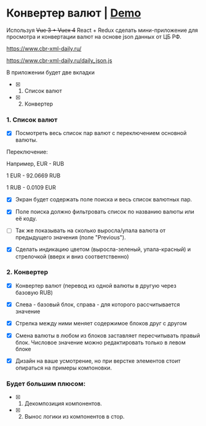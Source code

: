 # Конвертер валют | [Demo](https://convert-your-currency.netlify.app/)

Используя ~~Vue 3 + Vuex 4~~ React + Redux сделать мини-приложение для просмотра и конвертации валют на основе json данных от ЦБ РФ.



https://www.cbr-xml-daily.ru/

https://www.cbr-xml-daily.ru/daily_json.js



В приложении будет две вкладки 

- [x] 1. Список валют
- [x] 2. Конвертер



### 1. Список валют

- [x] Посмотреть весь список пар валют с переключением основной валюты. 

Переключение:

Например, EUR - RUB

1 EUR - 92.0669 RUB

1 RUB - 0.0109 EUR



- [x] Экран будет содержать поле поиска и весь список валютных пар. 
- [x] Поле поиска должно фильтровать список по названию валюты или её коду.
- [ ]  Так же показывать на сколько выросла/упала валюта от предыдущего значения (поле "Previous"). 
- [x] Сделать индикацию цветом (выросла-зеленый, упала-красный) и стрелочкой (вверх и вниз соответственно)


### 2. Конвертер

- [x] Конвертер валют (перевод из одной валюты в другую через базовую RUB)

- [x] Слева - базовый блок, справа - для которого рассчитывается значение

- [x] Стрелка между ними меняет содержимое блоков друг с другом

- [x] Смена валюты в любом из блоков заставляет пересчитывать правый блок. Числовое значение можно редактировать только в левом блоке

- [x] Дизайн на ваше усмотрение, но при верстке элементов стоит опираться на примеры компоновки.



### Будет большим плюсом:

- [x] 1. Декомпозиция компонентов.

- [x] 2. Вынос логики из компонентов в стор.

